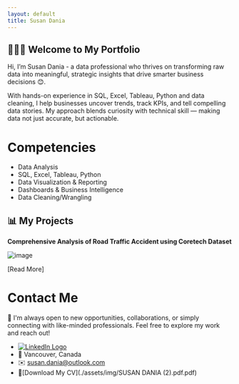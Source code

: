 ```yaml
---
layout: default
title: Susan Dania
---
```


## 👩🏽‍💻 Welcome to My Portfolio

Hi, I’m Susan Dania - a data professional who thrives on transforming raw data into meaningful, strategic insights that drive smarter business decisions 😊.

With hands-on experience in SQL, Excel, Tableau, Python and data cleaning, I help businesses uncover trends, track KPIs, and tell compelling data stories. My approach blends curiosity with technical skill — making data not just accurate, but actionable.


# Competencies
- Data Analysis
- SQL, Excel, Tableau, Python
- Data Visualization & Reporting
- Dashboards & Business Intelligence
- Data Cleaning/Wrangling

## 📊 My Projects

**Comprehensive Analysis of Road Traffic Accident using Coretech Dataset**

![image](assets/img/CORETECH.png)



[Read More]



# Contact Me

🤝 I'm always open to new opportunities, collaborations, or simply connecting with like-minded professionals. Feel free to explore my work and reach out!

- [<img src="https://img.icons8.com/ios-filled/25/0077B5/linkedin.png" alt="LinkedIn Logo"/>](https://www.linkedin.com/in/susandania)
- 📍 Vancouver, Canada
- ✉️ [susan.dania@outlook.com](susan.dania@outlook.com)
- 📄[Download My CV](./assets/img/SUSAN DANIA (2).pdf.pdf)



